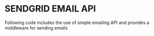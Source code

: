 # SENDGRID EMAIL API 
Following code includes the use of simple emailing API and provides a middleware for sending emails
